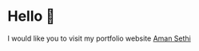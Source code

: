 # Hello 👋

I would like you to visit my portfolio website [Aman Sethi](https://amansethi.netlify.app)
